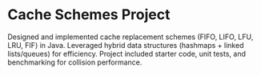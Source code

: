 # Cache Schemes Project

Designed and implemented cache replacement schemes (FIFO, LIFO, LFU, LRU, FIF) in Java. Leveraged hybrid data structures (hashmaps + linked lists/queues) for efficiency. Project included starter code, unit tests, and benchmarking for collision performance.
